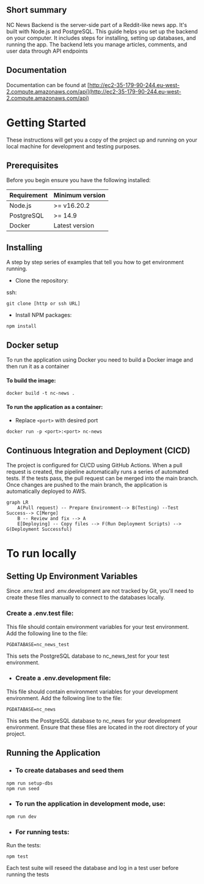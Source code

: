 ## Short summary
NC News Backend is the server-side part of a Reddit-like news app. It's built with Node.js and PostgreSQL. This guide helps you set up the backend on your computer. It includes steps for installing, setting up databases, and running the app. The backend lets you manage articles, comments, and user data through API endpoints

## Documentation
Documentation can be found at [http://ec2-35-179-90-244.eu-west-2.compute.amazonaws.com/api](http://ec2-35-179-90-244.eu-west-2.compute.amazonaws.com/api)

# Getting Started

These instructions will get you a copy of the project up and running on your local machine for development and testing purposes.

## Prerequisites

Before you begin ensure you have the following installed:

| Requirement | Minimum version |
| --- | --- |
| Node.js | >= v16.20.2 |
| PostgreSQL | >= 14.9 |
| Docker | Latest version |

 

## Installing

A step by step series of examples that tell you how to get environment running.

- Clone the repository:

ssh:
```
git clone [http or ssh URL]
```

- Install NPM packages:

```
npm install
```

## Docker setup
To run the application using Docker you need to build a Docker image and then run it as a container

#### To build the image:
 ```
docker build -t nc-news .
```

#### To run the application as a container:
- Replace ```<port>``` with desired port
```
docker run -p <port>:<port> nc-news
```

## Continuous Integration and Deployment (CICD)
The project is configured for CI/CD using GitHub Actions. When a pull request is created, the pipeline automatically runs a series of automated tests. If the tests pass, the pull request can be merged into the main branch. Once changes are pushed to the main branch, the application is automatically deployed to AWS.


```mermaid
graph LR
    A(Pull request) -- Prepare Environment--> B(Testing) --Test Success--> C[Merge]
    B -- Review and fix --> A
    E[Deploying] -- Copy files --> F(Run Deployment Scripts) --> G(Deployment Successful)
```

# To run locally
## Setting Up Environment Variables

Since .env.test and .env.development are not tracked by Git, you'll need to create these files manually to connect to the databases locally.

### Create a .env.test file:

This file should contain environment variables for your test environment.
Add the following line to the file:

```
PGDATABASE=nc_news_test
```

This sets the PostgreSQL database to nc_news_test for your test environment.

- ### Create a .env.development file:

This file should contain environment variables for your development environment.
Add the following line to the file:

```
PGDATABASE=nc_news
```

This sets the PostgreSQL database to nc_news for your development environment.
Ensure that these files are located in the root directory of your project.

## Running the Application

- ### To create databases and seed them
```
npm run setup-dbs
npm run seed
```

- ### To run the application in development mode, use:

```
npm run dev
```

- ### For running tests:

Run the tests:
```
npm test
```
Each test suite will reseed the database and log in a test user before running the tests
